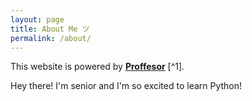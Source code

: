 ```yaml
---
layout: page
title: About Me ツ
permalink: /about/
---
```


This website is powered by **[Proffesor](https://github.com/fastai/fastpages)** [^1].
 
 Hey there! I'm senior and I'm so excited to learn Python! 
